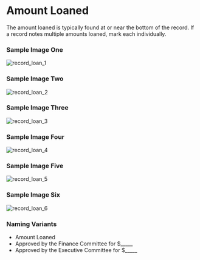 # Amount Loaned
<p>The amount loaned is typically found at or near the bottom of the record. If a record notes multiple amounts loaned, mark each individually.</p>
<div id="accordion-help-modal">
  <h3>Sample Image One</h3>
  <div class="modal-field-guide" >
    <img src="/images/m_loan_1.png" alt="record_loan_1">
  </div>
  <h3>Sample Image Two</h3>
  <div class="modal-field-guide" >
    <img src="/images/m_loan_2.png" alt="record_loan_2">
  </div>
  <h3>Sample Image Three</h3>
  <div class="modal-field-guide" >
    <img src="/images/m_loan_3.png" alt="record_loan_3">
  </div>
  <h3>Sample Image Four</h3>
  <div class="modal-field-guide" >
    <img src="/images/m_loan_4.png" alt="record_loan_4">
  </div>
  <h3>Sample Image Five</h3>
  <div class="modal-field-guide" >
    <img src="/images/m_loan_5.png" alt="record_loan_5">
  </div>
  <h3>Sample Image Six</h3>
  <div class="modal-field-guide" >
    <img src="/images/m_loan_6.png" alt="record_loan_6">
  </div>
  <h3>Naming Variants</h3>
  <div>
    <ul>
      <li>Amount Loaned</li>
      <li>Approved by the Finance Committee for $_____</li>
      <li>Approved by the Executive Committee for $_____</li>
    </ul>
  </div>
</div>
